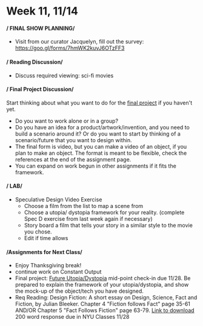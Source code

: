# Week 11, 11/14


#### / FINAL SHOW PLANNING/

* Visit from our curator Jacquelyn, fill out the survey: https://goo.gl/forms/7hmWK2kuvJ6OTzFF3


#### / Reading Discussion/

* Discuss required viewing: sci-fi movies  

#### / Final Project Discussion/ 

Start thinking about what you want to do for the [final project](future.md) if you haven't yet. 
* Do you want to work alone or in a group? 
* Do you have an idea for a product/artwork/invention, and you need to build a scenario around it? Or do you want to start by thinking of a scenario/future that you want to design within. 
* The final form is video, but you can make a video of an object, if you plan to make an object. The format is meant to be flexible, check the references at the end of the assignment page. 
* You can expand on work begun in other assignments if it fits the framework. 

#### / LAB/ 

* Speculative Design Video Exercise
  * Choose a film from the list to map a scene from
  * Choose a utopia/ dystopia framework for your reality. (complete Spec D exercise from last week again if necessary)
  * Story board a film that tells your story in a similar style to the movie you chose. 
  * Edit if time allows

#### /Assignments for Next Class/

* Enjoy Thanksgiving break! 
* continue work on Constant Output 
* Final project: [Future Utopia/Dystopia](future.md) mid-point check-in due 11/28. Be prepared to explain the framework of your utopia/dystopia, and show the mock-up of the object/tech you have designed. 
* Req Reading: Design Fiction: A short essay on Design, Science, Fact and Fiction, by Julian Bleeker. Chapter 4 "Fiction follows Fact" page 35-61 AND/OR Chapter 5 "Fact Follows Fiction" page 63-79. [Link to download ](https://drive.google.com/file/d/1l3ZEiOV0HaxEgxqSD3uGNMd-fniFpFaj/view?usp=sharing) 200 word response due in NYU Classes 11/28
